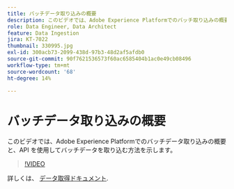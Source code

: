 ```yaml
---
title: バッチデータ取り込みの概要
description: このビデオでは、Adobe Experience Platformでのバッチ取り込みの概要と、API を使用してバッチデータを取り込む方法を示します。
role: Data Engineer, Data Architect
feature: Data Ingestion
jira: KT-7022
thumbnail: 330995.jpg
exl-id: 300acb73-2099-438d-97b3-48d2af5afdb0
source-git-commit: 90f7621536573f60ac6585404b1ac0e49cb08496
workflow-type: tm+mt
source-wordcount: '68'
ht-degree: 14%

---
```


# バッチデータ取り込みの概要

このビデオでは、Adobe Experience Platformでのバッチデータ取り込みの概要と、API を使用してバッチデータを取り込む方法を示します。

>[!VIDEO](https://video.tv.adobe.com/v/330995?quality=12&learn=on)

詳しくは、 [データ取得ドキュメント](https://experienceleague.adobe.com/docs/experience-platform/ingestion/home.html?lang=ja).